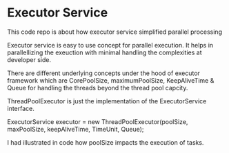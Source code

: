# Executor Service
This code repo is about how executor service simplified parallel processing

Executor service is easy to use concept for parallel execution. It helps in parallellizing the exeuction with minimal handling the complexities at developer side.

There are different underlying concepts under the hood of executor framework which are CorePoolSize, maximumPoolSize, KeepAliveTime & Queue for handling the threads beyond the thread pool capcity.

ThreadPoolExecutor is just the implementation of the ExecutorService interface.

ExecutorService executor = new ThreadPoolExecutor(poolSize, maxPoolSize, keepAliveTime, TimeUnit, Queue);

I had illustrated in code how poolSize impacts the execution of tasks.

